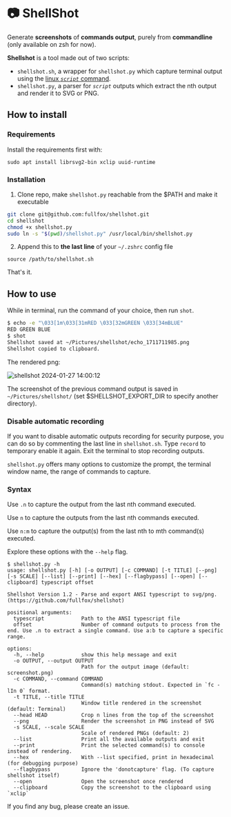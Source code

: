 # 📷 ShellShot

Generate **screenshots** of **commands output**, purely from **commandline** (only available on zsh for now).

**Shellshot** is a tool made out of two scripts:
- `shellshot.sh`, a wrapper for `shellshot.py` which capture terminal output using the [linux *`script`* command](https://man7.org/linux/man-pages/man1/script.1.html).
- `shellshot.py`, a parser for *`script`* outputs which extract the nth output and render it to SVG or PNG.

## How to install
### Requirements

Install the requirements first with:
```
sudo apt install librsvg2-bin xclip uuid-runtime
```

### Installation
1. Clone repo, make `shellshot.py` reachable from the $PATH and make it executable
```bash
git clone git@github.com:fullfox/shellshot.git
cd shellshot
chmod +x shellshot.py
sudo ln -s "$(pwd)/shellshot.py" /usr/local/bin/shellshot.py
```

2. Append this to **the last line** of your `~/.zshrc` config file
```
source /path/to/shellshot.sh
```

That's it.

## How to use
While in terminal, run the command of your choice, then run `shot`.

```bash
$ echo -e "\033[1m\033[31mRED \033[32mGREEN \033[34mBLUE"
RED GREEN BLUE
$ shot
Shellshot saved at ~/Pictures/shellshot/echo_1711711985.png
Shellshot copied to clipboard.
```

The rendered png:

![shellshot 2024-01-27 14:00:12](https://github.com/fullfox/shellshot/assets/31577231/982d125e-9e01-4755-a7ed-4835322aec78)

The screenshot of the previous command output is saved in `~/Pictures/shellshot/` (set $SHELLSHOT_EXPORT_DIR to specify another directory).

### Disable automatic recording
If you want to disable automatic outputs recording for security purpose, you can do so by commenting the last line in `shellshot.sh`. Type `record` to temporary enable it again.
Exit the terminal to stop recording outputs.

`shellshot.py` offers many options to customize the prompt, the terminal window name, the range of commands to capture.

### Syntax
Use `.n` to capture the output from the last nth command executed.

Use `n` to capture the outputs from the last nth commands executed.

Use `n:m` to capture the output(s) from the last nth to mth command(s) executed.

Explore these options with the `--help` flag.

```
$ shellshot.py -h
usage: shellshot.py [-h] [-o OUTPUT] [-c COMMAND] [-t TITLE] [--png] [-s SCALE] [--list] [--print] [--hex] [--flagbypass] [--open] [--clipboard] typescript offset

Shellshot Version 1.2 - Parse and export ANSI typescript to svg/png. (https://github.com/fullfox/shellshot)

positional arguments:
  typescript            Path to the ANSI typescript file
  offset                Number of command outputs to process from the end. Use .n to extract a single command. Use a:b to capture a specific range.

options:
  -h, --help            show this help message and exit
  -o OUTPUT, --output OUTPUT
                        Path for the output image (default: screenshot.png)
  -c COMMAND, --command COMMAND
                        Command(s) matching stdout. Expected in `fc -lIn 0` format.
  -t TITLE, --title TITLE
                        Window title rendered in the screenshot (default: Terminal)
  --head HEAD           Crop n lines from the top of the screenshot
  --png                 Render the screenshot in PNG instead of SVG
  -s SCALE, --scale SCALE
                        Scale of rendered PNGs (default: 2)
  --list                Print all the available outputs and exit
  --print               Print the selected command(s) to console instead of rendering.
  --hex                 With --list specified, print in hexadecimal (for debugging purpose)
  --flagbypass          Ignore the 'donotcapture' flag. (To capture shellshot itself)
  --open                Open the screenshot once rendered
  --clipboard           Copy the screenshot to the clipboard using `xclip`
```

If you find any bug, please create an issue.
